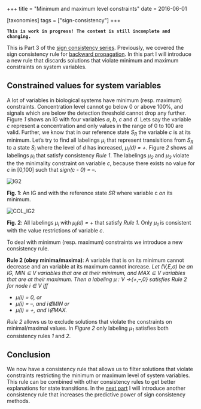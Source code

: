 +++
title = "Minimum and maximum level constraints"
date = 2016-06-01

[taxonomies]
tags = ["sign-consistency"]
+++

**`This is work in progress! The content is still incomplete and changing.`**


This is Part 3 of the [sign consistency series](/scm).
Previously, we covered the sign consistency rule for [backward propagation](/scm/scm1#sign-consistency-rules).
In this part I will introduce a new rule that discards solutions that violate minimum and maximum constraints on system variables. 

## Constrained values for system variables

A lot of variables in biological systems have minimum (resp. maximum) constraints. 
Concentration level cannot go below 0 or above 100%, and signals which are below the detection threshold cannot drop any further. 
Figure *1* shows an IG with four variables *a*, *b*, *c* and *d*.
Lets say the variable *c* represent a concentration and only values in the range of 0 to 100 are valid.
Further, we know that in our reference state *S<sub>R</sub>* the variable *c* is at its minimum. 
Let’s try to find all labelings *μ<sub>i</sub>* that represent transisitions from *S<sub>R</sub>* to a state *S<sub>i</sub>* where the level of *d* has increased, *μ<sub>i</sub>(d) = +*.
Figure *2* shows all labelings *μ<sub>i</sub>* that satisfy consistency *Rule 1*.
The labelings *μ<sub>2</sub>* and *μ<sub>3</sub>* violate the the minimality constraint on variable *c*,
because there exists no value for *c* in [0,100] such that *sign(c - 0) = –*.


![IG2](/scm/IG2.png)

**Fig. 1**: An IG and with the reference state *SR* where variable c *on* its minimum.

![COL_IG2](/scm/COL_IG2.png)

**Fig. 2**: All labelings *μ<sub>i</sub>* with *μ<sub>i</sub>(d) = +* that satisfy *Rule 1*. Only *μ<sub>1</sub>* is consistent with the value restrictions of variable *c*.

To deal with minimum (resp. maximum) constraints we introduce a new consistency rule.

**Rule 2 (obey minima/maxima)**: A variable that is on its minimum cannot decrease and an variable at its maximum cannot increase.
*Let (V,E,σ) be an IG, MIN ⊆ V variables that are at their minimum, and MAX ⊆ V variables that are at their maximum. Then a labeling μ : V →{+,–,0} satisfies Rule 2 for node i ∈ V iff*
+ *μ(i) = 0, or*
+ *μ(i) = –, and i∉MIN or*
+ *μ(i) = +, and i∉MAX.*

*Rule 2* allows us to exclude solutions that violate the constraints on minimal/maximal values.
In *Figure 2* only labeling *μ<sub>1</sub>* satisfies both consistency rules *1* and *2*.

## Conclusion

We now have a consistency rule that allows us to filter solutions that violate constraints restricting the minimum or maximum level of system variables. 
This rule can be combined with other consistency rules to get better explanations for state transitions.
In the [next part](/scm/scm4) I will introduce another consistency rule that increases the predictive power of sign consistency methods. 
